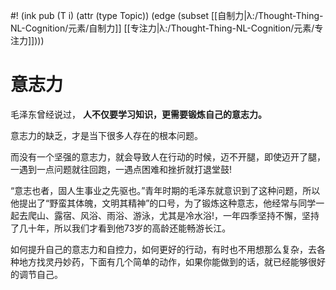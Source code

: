 #! (ink pub (T i) (attr (type Topic)) (edge (subset [[自制力|λ:/Thought-Thing-NL-Cognition/元素/自制力]] [[专注力|λ:/Thought-Thing-NL-Cognition/元素/专注力]])))


# 意志力

毛泽东曾经说过， **人不仅要学习知识，更需要锻炼自己的意志力。** 

意志力的缺乏，才是当下很多人存在的根本问题。

而没有一个坚强的意志力，就会导致人在行动的时候，迈不开腿，即使迈开了腿，一遇到一点问题就往回跑，一遇点困难和挫折就打退堂鼓!

“意志也者，固人生事业之先驱也。”青年时期的毛泽东就意识到了这种问题，所以他提出了“野蛮其体魄，文明其精神”的口号，为了锻炼这种意志，他经常与同学一起去爬山、露宿、风浴、雨浴、游泳，尤其是冷水浴!，一年四季坚持不懈，坚持了几十年，所以我们才看到他73岁的高龄还能畅游长江。

如何提升自己的意志力和自控力，如何更好的行动，有时也不用想那么复杂，去各种地方找灵丹妙药，下面有几个简单的动作，如果你能做到的话，就已经能够很好的调节自己。